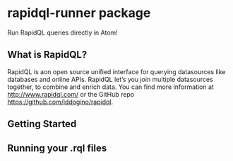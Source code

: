 # rapidql-runner package

Run RapidQL queries directly in Atom!

## What is RapidQL?

RapidQL is aon open source unified interface for querying datasources like databases and online APIs. RapidQL let’s you join multiple datasources together, to combine and enrich data. You can find more information at http://www.rapidql.com/ or the GitHub repo https://github.com/iddogino/rapidql.

## Getting Started

## Running your .rql files

